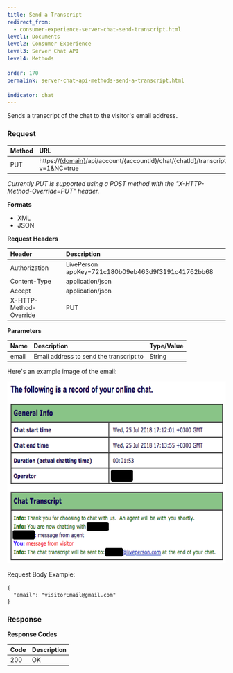 ```yaml
---
title: Send a Transcript
redirect_from:
  - consumer-experience-server-chat-send-transcript.html
level1: Documents
level2: Consumer Experience
level3: Server Chat API
level4: Methods

order: 170
permalink: server-chat-api-methods-send-a-transcript.html

indicator: chat
---
```


Sends a transcript of the chat to the visitor's email address.

### Request

| Method | URL |
| :--- | :--- |
| PUT | https://[{domain}](/agent-domain-domain-api.html)/api/account/{accountId}/chat/{chatId}/transcriptRequest?v=1&NC=true |

*Currently PUT is supported using a POST method with the "X-HTTP-Method-Override=PUT" header.*

**Formats**

- XML
- JSON

**Request Headers**

| Header | Description |
| :--- | :--- |
| Authorization | LivePerson appKey=721c180b09eb463d9f3191c41762bb68 |
| Content-Type | application/json |
| Accept | application/json |
| X-HTTP-Method-Override | PUT |

**Parameters**

| Name  | Description | Type/Value |
| :--- | :--- | :--- |
| email | Email address to send the transcript to | String |

Here's an example image of the email:

<img src="img/EmailTranscriptScreenShot.png" style="height: 420px;">

Request Body Example:

    {
      "email": "visitorEmail@gmail.com"
    }

### Response

**Response Codes**

| Code | Description |
| :--- | :--- |
| 200 | OK |
